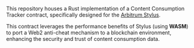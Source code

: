 This repository houses a Rust implementation of a Content Consumption Tracker contract, specifically designed for the [Arbitrum Stylus](https://arbitrum.io/stylus). 

This contract leverages the performance benefits of Stylus (using **WASM**) to port a Web2 anti-cheat mechanism to a blockchain environment, enhancing the security and trust of content consumption data.